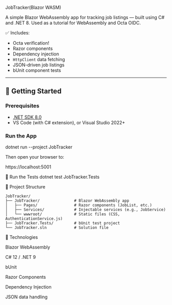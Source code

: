 
JobTracker(Blazor WASM)


A simple Blazor WebAssembly app for tracking job listings — built using C# and .NET 8.
Used as a tutorial for WebAssembly and Octa OIDC.

✅ Includes:
- Octa verification!
- Razor components
- Dependency injection
- `HttpClient` data fetching
- JSON-driven job listings
- bUnit component tests

---

## 🚀 Getting Started

### Prerequisites
- [.NET SDK 8.0](https://dotnet.microsoft.com/en-us/download)
- VS Code (with C# extension), or Visual Studio 2022+

### Run the App

dotnet run --project JobTracker

Then open your browser to:

https://localhost:5001

🧪 Run the Tests
dotnet test JobTracker.Tests


🔧 Project Structure
```
JobTracker/
├── JobTracker/               # Blazor WebAssembly app
│   ├── Pages/                # Razor components (JobList, etc.)
│   ├── Services/             # Injectable services (e.g., JobService)
│   └── wwwroot/              # Static files (CSS, AuthenticationService.js)
├── JobTracker.Tests/         # bUnit test project
└── JobTracker.sln            # Solution file
```

🧱 Technologies

Blazor WebAssembly

C# 12 / .NET 9

bUnit

Razor Components

Dependency Injection

JSON data handling
